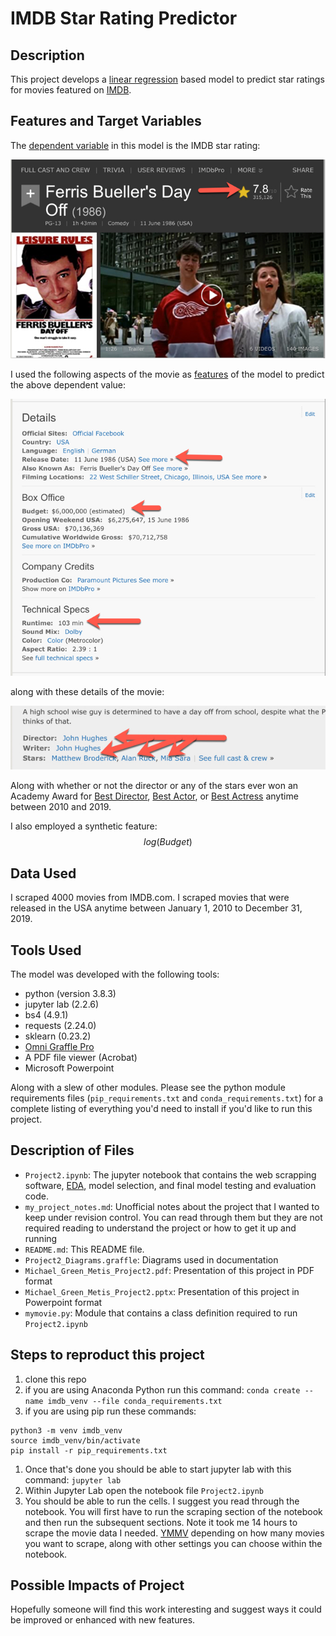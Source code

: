# IMDB Star Rating Predictor

## Description

This project develops a [linear regression](https://en.wikipedia.org/wiki/Linear_regression) based model to predict star ratings for movies featured on [IMDB](imdb.com).



## Features and Target Variables

The [dependent variable](https://en.wikipedia.org/wiki/Dependent_and_independent_variables) in this model is the IMDB star rating:

![Example Star Rating](./ferris_stars.jpg)

I used the following aspects of the movie as [features](https://en.wikipedia.org/wiki/Feature_(machine_learning)) of the model to predict the above dependent value:

![some details](./ferris_details.jpg)

along with these details of the movie:

![more details](./director_staring_cast.jpg)

Along with whether or not the director or any of the stars ever won an Academy Award for [Best Director](https://en.wikipedia.org/wiki/Academy_Award_for_Best_Director), [Best Actor](https://en.wikipedia.org/wiki/Academy_Award_for_Best_Actor), or [Best Actress](https://en.wikipedia.org/wiki/Academy_Award_for_Best_Actress) anytime between 2010 and 2019.

I also employed a synthetic feature: $$log(Budget)$$

## Data Used

I scraped 4000 movies from IMDB.com. I scraped movies that were released in the USA anytime between January 1, 2010 to December 31, 2019.

## Tools Used

The model was developed with the following tools:

* python (version 3.8.3)
* jupyter lab (2.2.6)
* bs4 (4.9.1)
* requests (2.24.0)
* sklearn (0.23.2)
* [Omni Graffle Pro](https://www.omnigroup.com/omnigraffle)
* A PDF file viewer (Acrobat)
* Microsoft Powerpoint


Along with a slew of other modules. Please see the python module requirements files (`pip_requirements.txt` and `conda_requirements.txt`) for a complete listing of everything you'd need to install if you'd like to run this project.

## Description of Files

* `Project2.ipynb`: The jupyter notebook that contains the web scrapping software, [EDA](https://en.wikipedia.org/wiki/Exploratory_data_analysis), model selection, and final model testing and evaluation code.
* `my_project_notes.md`: Unofficial notes about the project that I wanted to keep under revision control. You can read through them but they are not required reading to understand the project or how to get it up and running
* `README.md`: This README file.
* `Project2_Diagrams.graffle`: Diagrams used in documentation
* `Michael_Green_Metis_Project2.pdf`: Presentation of this project in PDF format
* `Michael_Green_Metis_Project2.pptx`: Presentation of this project in Powerpoint format
* `mymovie.py`: Module that contains a class definition required to run `Project2.ipynb`

## Steps to reproduct this project

1. clone this repo
1. if you are using Anaconda Python run this command: `conda create --name imdb_venv --file conda_requirements.txt`
1. if you are using pip run these commands:
```
python3 -m venv imdb_venv 
source imdb_venv/bin/activate
pip install -r pip_requirements.txt
``` 
1. Once that's done you should be able to start jupyter lab with this command: `jupyter lab`
1. Within Jupyter Lab open the notebook file `Project2.ipynb`
1. You should be able to run the cells. I suggest you read through the notebook. You will first have to run the scraping section of the notebook and then run the subsequent sections. Note it took me 14 hours to scrape the movie data I needed. [YMMV](https://www.allacronyms.com/YMMV/Your_Mileage_May_Vary) depending on how many movies you want to scrape, along with other settings you can choose within the notebook.




## Possible Impacts of Project

Hopefully someone will find this work interesting and suggest ways it could be improved or enhanced with new features.